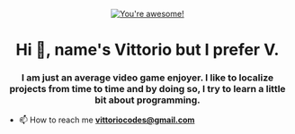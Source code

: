 <p align="center">
  <a href="https://github.com/VittorioCodes">
    <img src="https://i.imgur.com/gVw45Aw.png" alt="You're awesome!"/>
  </a>
</p>
<h1 align="center">Hi 👋, name's Vittorio but I prefer V.</h1>
<h3 align="center">I am just an average video game enjoyer. I like to localize projects from time to time and by doing so, I try to learn a little bit about programming.</h3>

- 📫 How to reach me **vittoriocodes@gmail.com**

